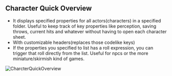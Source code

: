## Character Quick Overview
- It displays specified properties for all actors(characters) in a specified folder. Useful to keep track of key properties like perception, saving throws, current hits and whatever without having to open each character sheet.
- With customizable headers(replaces those codelike keys)
- If the properties you specified to list has a roll expression, you can trigger that roll directly from the list. Useful for npcs or the more miniature/skirmish kind of games.

 
![CharcterQuickOverview](https://user-images.githubusercontent.com/81265884/112221893-4cccc200-8c28-11eb-83e8-bee480145083.gif)
